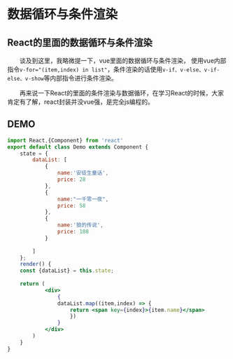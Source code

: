 # 数据循环与条件渲染

## React的里面的数据循环与条件渲染

&emsp;&emsp;谈及到这里，我略微提一下，vue里面的数据循环与条件渲染，
使用vue内部指令`v-for="(item,index) in list"`，条件渲染的话使用`v-if、v-else、v-if-else、v-show`等内部指令进行条件渲染。

&emsp;&emsp;再来说一下React的里面的条件渲染与数据循环，在学习React的时候，大家肯定有了解，react封装并没vue强，是完全js编程的。

## DEMO

```jsx harmony
import React,{Component} from 'react'
export default class Demo extends Component {
    state = {
        dataList: [
            {
                name:'安徒生童话',
                price: 28
            },
            {
                name:"一千零一夜",
                price: 58
            },
            {
                name:'狼的传说',
                price: 108
            }           
    
        ]   
    };
    render() {
    const {dataList} = this.state;
    
    return (
            <div>
                {
                dataList.map((item,index) => {
                    return <span key={index}>{item.name}</span>
                    })  
                }   
            </div>
        ) 
    }   
}
```